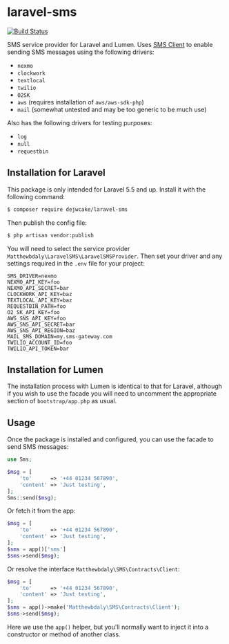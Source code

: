 # laravel-sms
[![Build Status](https://travis-ci.org/matthewbdaly/laravel-sms.svg?branch=master)](https://travis-ci.org/matthewbdaly/laravel-sms)

SMS service provider for Laravel and Lumen. Uses [SMS Client](https://github.com/matthewbdaly/sms-client) to enable sending SMS messages using the following drivers:

* `nexmo`
* `clockwork`
* `textlocal`
* `twilio`
* `O2SK`
* `aws` (requires installation of `aws/aws-sdk-php`)
* `mail` (somewhat untested and may be too generic to be much use)

Also has the following drivers for testing purposes:

* `log`
* `null`
* `requestbin`

Installation for Laravel
------------------------

This package is only intended for Laravel 5.5 and up. Install it with the following command:

```bash
$ composer require dejwcake/laravel-sms
```

Then publish the config file:

```bash
$ php artisan vendor:publish
```

You will need to select the service provider `Matthewbdaly\LaravelSMS\LaravelSMSProvider`. Then set your driver and any settings required in the `.env` file for your project:

```
SMS_DRIVER=nexmo
NEXMO_API_KEY=foo
NEXMO_API_SECRET=bar
CLOCKWORK_API_KEY=baz
TEXTLOCAL_API_KEY=baz
REQUESTBIN_PATH=foo
O2_SK_API_KEY=foo
AWS_SNS_API_KEY=foo
AWS_SNS_API_SECRET=bar
AWS_SNS_API_REGION=baz
MAIL_SMS_DOMAIN=my.sms-gateway.com
TWILIO_ACCOUNT_ID=foo
TWILIO_API_TOKEN=bar
```

Installation for Lumen
----------------------

The installation process with Lumen is identical to that for Laravel, although if you wish to use the facade you will need to uncomment the appropriate section of `bootstrap/app.php` as usual.

Usage
-----

Once the package is installed and configured, you can use the facade to send SMS messages:

```php
use Sms;

$msg = [
    'to'      => '+44 01234 567890',
    'content' => 'Just testing',
];
Sms::send($msg);
```

Or fetch it from the app:

```php
$msg = [
    'to'      => '+44 01234 567890',
    'content' => 'Just testing',
];
$sms = app()['sms']
$sms->send($msg);
```

Or resolve the interface `Matthewbdaly\SMS\Contracts\Client`:

```php
$msg = [
    'to'      => '+44 01234 567890',
    'content' => 'Just testing',
];
$sms = app()->make('Matthewbdaly\SMS\Contracts\Client');
$sms->send($msg);
```

Here we use the `app()` helper, but you'll normally want to inject it into a constructor or method of another class.
